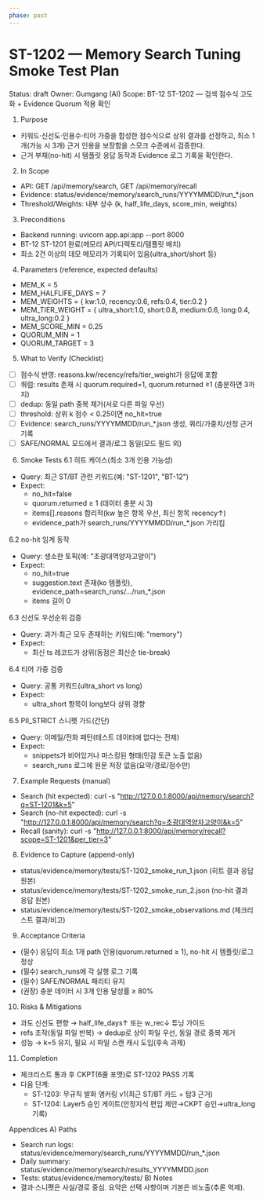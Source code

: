 ```yaml
---
phase: past
---
```


# ST-1202 — Memory Search Tuning Smoke Test Plan
Status: draft
Owner: Gumgang (AI)
Scope: BT-12 ST-1202 — 검색 점수식 고도화 + Evidence Quorum 적용 확인

1) Purpose
- 키워드·신선도·인용수·티어 가중을 합성한 점수식으로 상위 결과를 선정하고, 최소 1개(가능 시 3개) 근거 인용을 보장함을 스모크 수준에서 검증한다.
- 근거 부재(no-hit) 시 템플릿 응답 동작과 Evidence 로그 기록을 확인한다.

2) In Scope
- API: GET /api/memory/search, GET /api/memory/recall
- Evidence: status/evidence/memory/search_runs/YYYYMMDD/run_*.json
- Threshold/Weights: 내부 상수 (k, half_life_days, score_min, weights)

3) Preconditions
- Backend running: uvicorn app.api:app --port 8000
- BT-12 ST-1201 완료(메모리 API/디렉토리/템플릿 배치)
- 최소 2건 이상의 데모 메모리가 기록되어 있음(ultra_short/short 등)

4) Parameters (reference, expected defaults)
- MEM_K = 5
- MEM_HALFLIFE_DAYS = 7
- MEM_WEIGHTS = { kw:1.0, recency:0.6, refs:0.4, tier:0.2 }
- MEM_TIER_WEIGHT = { ultra_short:1.0, short:0.8, medium:0.6, long:0.4, ultra_long:0.2 }
- MEM_SCORE_MIN = 0.25
- QUORUM_MIN = 1
- QUORUM_TARGET = 3

5) What to Verify (Checklist)
- [ ] 점수식 반영: reasons.kw/recency/refs/tier_weight가 응답에 포함
- [ ] 쿼럼: results 존재 시 quorum.required=1, quorum.returned ≥1 (충분하면 3까지)
- [ ] dedup: 동일 path 중복 제거(서로 다른 파일 우선)
- [ ] threshold: 상위 k 점수 < 0.25이면 no_hit=true
- [ ] Evidence: search_runs/YYYYMMDD/run_*.json 생성, 쿼리/가중치/선정 근거 기록
- [ ] SAFE/NORMAL 모드에서 결과/로그 동일(모드 필드 외)

6) Smoke Tests
6.1 히트 케이스(최소 3개 인용 가능성)
- Query: 최근 ST/BT 관련 키워드(예: "ST-1201", "BT-12")
- Expect:
  - no_hit=false
  - quorum.returned ≥ 1 (데이터 충분 시 3)
  - items[].reasons 합리적(kw 높은 항목 우선, 최신 항목 recency↑)
  - evidence_path가 search_runs/YYYYMMDD/run_*.json 가리킴

6.2 no-hit 임계 동작
- Query: 생소한 토픽(예: "초광대역양자고양이")
- Expect:
  - no_hit=true
  - suggestion.text 존재(ko 템플릿), evidence_path=search_runs/.../run_*.json
  - items 길이 0

6.3 신선도 우선순위 검증
- Query: 과거·최근 모두 존재하는 키워드(예: "memory")
- Expect:
  - 최신 ts 레코드가 상위(동점은 최신순 tie-break)

6.4 티어 가중 검증
- Query: 공통 키워드(ultra_short vs long)
- Expect:
  - ultra_short 항목이 long보다 상위 경향

6.5 PII_STRICT 스니펫 가드(간단)
- Query: 이메일/전화 패턴(테스트 데이터에 없다는 전제)
- Expect:
  - snippets가 비어있거나 마스킹된 형태(민감 토큰 노출 없음)
  - search_runs 로그에 원문 저장 없음(요약/경로/점수만)

7) Example Requests (manual)
- Search (hit expected):
  curl -s "http://127.0.0.1:8000/api/memory/search?q=ST-1201&k=5"
- Search (no-hit expected):
  curl -s "http://127.0.0.1:8000/api/memory/search?q=초광대역양자고양이&k=5"
- Recall (sanity):
  curl -s "http://127.0.0.1:8000/api/memory/recall?scope=ST-1201&per_tier=3"

8) Evidence to Capture (append-only)
- status/evidence/memory/tests/ST-1202_smoke_run_1.json  (히트 결과 응답 원본)
- status/evidence/memory/tests/ST-1202_smoke_run_2.json  (no-hit 결과 응답 원본)
- status/evidence/memory/tests/ST-1202_smoke_observations.md (체크리스트 결과/비고)

9) Acceptance Criteria
- (필수) 응답이 최소 1개 path 인용(quorum.returned ≥ 1), no-hit 시 템플릿/로그 정상
- (필수) search_runs에 각 실행 로그 기록
- (필수) SAFE/NORMAL 패리티 유지
- (권장) 충분 데이터 시 3개 인용 달성률 ≥ 80%

10) Risks & Mitigations
- 과도 신선도 편향 → half_life_days↑ 또는 w_rec↓ 튜닝 가이드
- refs 조작(동일 파일 반복) → dedup로 상이 파일 우선, 동일 경로 중복 제거
- 성능 → k=5 유지, 필요 시 파일 스캔 캐시 도입(후속 과제)

11) Completion
- 체크리스트 통과 후 CKPT(6줄 포맷)로 ST-1202 PASS 기록
- 다음 단계:
  - ST-1203: 무규칙 발화 앵커링 v1(최근 ST/BT 카드 + 탑3 근거)
  - ST-1204: Layer5 승인 게이트(안정지식 편입 제안→CKPT 승인→ultra_long 기록)

Appendices
A) Paths
- Search run logs: status/evidence/memory/search_runs/YYYYMMDD/run_*.json
- Daily summary: status/evidence/memory/search/results_YYYYMMDD.json
- Tests: status/evidence/memory/tests/
B) Notes
- 결과·스니펫은 사실/경로 중심. 요약은 선택 사항이며 기본은 비노출(추론 억제).